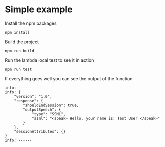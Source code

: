 # Simple example

Install the npm packages
```
npm install
```
Build the project
```
npm run build
```
Run the lambda local test to see it in action
```
npm run test
```

If everything goes well you can see the output of the function
```
info: ------
info: {
	"version": "1.0",
	"response": {
		"shouldEndSession": true,
		"outputSpeech": {
			"type": "SSML",
			"ssml": "<speak> Hello, your name is: Test User </speak>"
		}
	},
	"sessionAttributes": {}
}
info: ------
```

